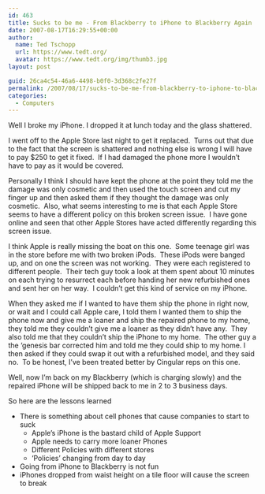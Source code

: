 ```yaml
---
id: 463
title: Sucks to be me - From Blackberry to iPhone to Blackberry Again
date: 2007-08-17T16:29:55+00:00
author:
  name: Ted Tschopp
  url: https://www.tedt.org/
  avatar: https://www.tedt.org/img/thumb3.jpg
layout: post

guid: 26ca4c54-46a6-4498-b0f0-3d368c2fe27f
permalink: /2007/08/17/sucks-to-be-me-from-blackberry-to-iphone-to-blackberry-again/
categories:
  - Computers
---
```

Well I broke my iPhone. I dropped it at lunch today and the glass shattered. 

I went off to the Apple Store last night to get it replaced.&#160; Turns out that due to the fact that the screen is shattered and nothing else is wrong I will have to pay $250 to get it fixed.&#160; If I had damaged the phone more I wouldn’t have to pay as it would be covered.&#160; 

Personally I think I should have kept the phone at the point they told me the damage was only cosmetic and then used the touch screen and cut my finger up and then asked them if they thought the damage was only cosmetic.&#160; Also, what seems interesting to me is that each Apple Store seems to have a different policy on this broken screen issue.&#160; I have gone online and seen that other Apple Stores have acted differently regarding this screen issue.

I think Apple is really missing the boat on this one.&#160; Some teenage girl was in the store before me with two broken iPods.&#160; These iPods were banged up, and on one the screen was not working.&#160; They were each registered to different people.&#160; Their tech guy took a look at them spent about 10 minutes on each trying to resurrect each before handing her new refurbished ones and sent her on her way.&#160; I couldn’t get this kind of service on my iPhone.&#160; 

When they asked me if I wanted to have them ship the phone in right now, or wait and I could call Apple care, I told them I wanted them to ship the phone now and give me a loaner and ship the repaired phone to my home, they told me they couldn’t give me a loaner as they didn’t have any.&#160; They also told me that they couldn’t ship the iPhone to my home.&#160; The other guy a the ‘genesis bar corrected him and told me they could ship to my home. I then asked if they could swap it out with a refurbished model, and they said no.&#160; To be honest, I’ve been treated better by Cingular reps on this one.&#160; 

Well, now I’m back on my Blackberry (which is charging slowly) and the repaired iPhone will be shipped back to me in 2 to 3 business days.

So here are the lessons learned

  * There is something about cell phones that cause companies to start to suck 
      * Apple’s iPhone is the bastard child of Apple Support
      * Apple needs to carry more loaner Phones
      * Different Policies with different stores
      * ‘Policies’ changing from day to day
  * Going from iPhone to Blackberry is not fun
  * iPhones dropped from waist height on a tile floor will cause the screen to break